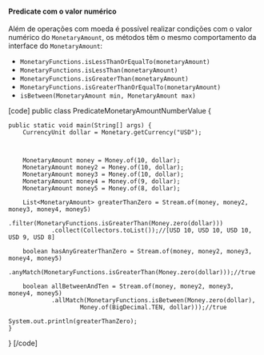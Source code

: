#### Predicate com o valor numérico


Além de operações com moeda é possível realizar condições com o valor numérico do `MonetaryAmount`, os métodos têm o mesmo comportamento da interface do `MonetaryAmount`:


* `MonetaryFunctions.isLessThanOrEqualTo(monetaryAmount)`
* `MonetaryFunctions.isLessThan(monetaryAmount)`
* `MonetaryFunctions.isGreaterThan(monetaryAmount)`
* `MonetaryFunctions.isGreaterThanOrEqualTo(monetaryAmount)`
* `isBetween(MonetaryAmount min, MonetaryAmount max)`


[code]
public class PredicateMonetaryAmountNumberValue {

    public static void main(String[] args) {
        CurrencyUnit dollar = Monetary.getCurrency("USD");



        MonetaryAmount money = Money.of(10, dollar);
        MonetaryAmount money2 = Money.of(10, dollar);
        MonetaryAmount money3 = Money.of(10, dollar);
        MonetaryAmount money4 = Money.of(9, dollar);
        MonetaryAmount money5 = Money.of(8, dollar);

        List<MonetaryAmount> greaterThanZero = Stream.of(money, money2, money3, money4, money5)
                .filter(MonetaryFunctions.isGreaterThan(Money.zero(dollar)))
                .collect(Collectors.toList());//[USD 10, USD 10, USD 10, USD 9, USD 8]

        boolean hasAnyGreaterThanZero = Stream.of(money, money2, money3, money4, money5)
                .anyMatch(MonetaryFunctions.isGreaterThan(Money.zero(dollar)));//true

        boolean allBetweenAndTen = Stream.of(money, money2, money3, money4, money5)
                .allMatch(MonetaryFunctions.isBetween(Money.zero(dollar),
                        Money.of(BigDecimal.TEN, dollar)));//true

    System.out.println(greaterThanZero);
    }
}
[/code]

